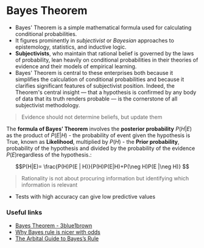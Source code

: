# Bayes Theorem
- Bayes' Theorem is a simple mathematical formula used for calculating conditional probabilities. 
- It figures prominently in _subjectivist_ or _Bayesian_ approaches to epistemology, statistics, and inductive logic. 
- **Subjectivists**, who maintain that rational belief is governed by the laws of probability, lean heavily on conditional probabilities in their theories of evidence and their models of empirical learning. 
- Bayes' Theorem is central to these enterprises both because it simplifies the calculation of conditional probabilities and because it clarifies significant features of subjectivist position. Indeed, the Theorem's central insight — that a hypothesis is confirmed by any body of data that its truth renders probable — is the cornerstone of all subjectivist methodology.

> Evidence should not determine beliefs, but update them

The **formula of Bayes’ Theorem** involves the **posterior probability** $P(H | E)$ as the product of   $P(E | H)$ - the probability of event given the hypothesis is True, known as **Likelihood**, multiplied by $P(H)$  - the **Prior probability**, probability of the hypothesis  and divided by the probability of the evidence $P(E)$regardless of the hypothesis.:

$$P(H|E)= \frac{P(H)P(E | H)}{P(H)P(E|H)+P(\neg H)P(E |\neg H)} $$
				
> Rationality is not about procuring information but identifying which information is relevant

- Tests with high accuracy can give low predictive values

### Useful links
- [Bayes Theorem - 3blue1brown](https://www.youtube.com/watch?v=HZGCoVF3YvM)
- [Why Bayes rule is nicer with odds](https://www.youtube.com/watch?v=lG4VkPoG3ko)
- [The Arbital Guide to Bayes’s Rule]( https://t.co/PdVmoho4YD?amp=1)